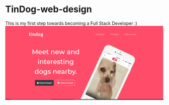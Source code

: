 # TinDog-web-design
This is my first step towards becoming a Full Stack Developer :)
![alt text](https://github.com/riya-star/TinDog-web-design/blob/master/ss.PNG)
